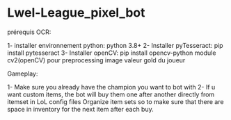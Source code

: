 # Lwel-League_pixel_bot

prérequis OCR:

1- installer environnement python: 
python 3.8+
2- Installer pyTesseract: pip install pytesseract
3- Installer openCV: pip install opencv-python
module cv2(openCV) pour preprocessing image valeur gold du joueur

Gameplay:

1- Make sure you already have the champion you want to bot with
2- If u want custom items, the bot will buy them one after another directly from itemset in LoL config files
Organize item sets so to make sure that there are space in inventory for the next item after each buy.
